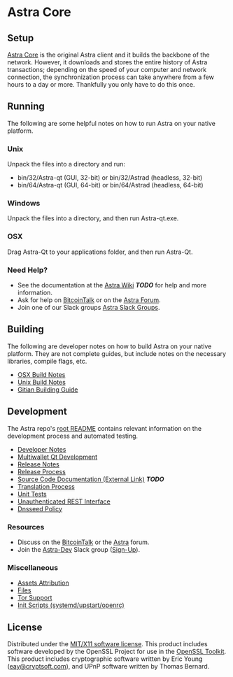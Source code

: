Astra Core
=====================

Setup
---------------------
[Astra Core](http://Astraproject.org/wallet) is the original Astra client and it builds the backbone of the network. However, it downloads and stores the entire history of Astra transactions; depending on the speed of your computer and network connection, the synchronization process can take anywhere from a few hours to a day or more. Thankfully you only have to do this once.

Running
---------------------
The following are some helpful notes on how to run Astra on your native platform.

### Unix

Unpack the files into a directory and run:

- bin/32/Astra-qt (GUI, 32-bit) or bin/32/Astrad (headless, 32-bit)
- bin/64/Astra-qt (GUI, 64-bit) or bin/64/Astrad (headless, 64-bit)

### Windows

Unpack the files into a directory, and then run Astra-qt.exe.

### OSX

Drag Astra-Qt to your applications folder, and then run Astra-Qt.

### Need Help?

* See the documentation at the [Astra Wiki](https://en.bitcoin.it/wiki/Main_Page) ***TODO***
for help and more information.
* Ask for help on [BitcoinTalk](https://bitcointalk.org/index.php?topic=1262920.0) or on the [Astra Forum](http://forum.Astraproject.org/).
* Join one of our Slack groups [Astra Slack Groups](https://Astraproject.org/slack-logins/).

Building
---------------------
The following are developer notes on how to build Astra on your native platform. They are not complete guides, but include notes on the necessary libraries, compile flags, etc.

- [OSX Build Notes](build-osx.md)
- [Unix Build Notes](build-unix.md)
- [Gitian Building Guide](gitian-building.md)

Development
---------------------
The Astra repo's [root README](https://github.com/Astracoin/Astra/blob/master/README.md) contains relevant information on the development process and automated testing.

- [Developer Notes](developer-notes.md)
- [Multiwallet Qt Development](multiwallet-qt.md)
- [Release Notes](release-notes.md)
- [Release Process](release-process.md)
- [Source Code Documentation (External Link)](https://dev.visucore.com/bitcoin/doxygen/) ***TODO***
- [Translation Process](translation_process.md)
- [Unit Tests](unit-tests.md)
- [Unauthenticated REST Interface](REST-interface.md)
- [Dnsseed Policy](dnsseed-policy.md)

### Resources

* Discuss on the [BitcoinTalk](https://bitcointalk.org/index.php?topic=1262920.0) or the [Astra](http://forum.Astraproject.org/) forum.
* Join the [Astra-Dev](https://Astra-dev.slack.com/) Slack group ([Sign-Up](https://Astra-dev.herokuapp.com/)).

### Miscellaneous
- [Assets Attribution](assets-attribution.md)
- [Files](files.md)
- [Tor Support](tor.md)
- [Init Scripts (systemd/upstart/openrc)](init.md)

License
---------------------
Distributed under the [MIT/X11 software license](http://www.opensource.org/licenses/mit-license.php).
This product includes software developed by the OpenSSL Project for use in the [OpenSSL Toolkit](https://www.openssl.org/). This product includes
cryptographic software written by Eric Young ([eay@cryptsoft.com](mailto:eay@cryptsoft.com)), and UPnP software written by Thomas Bernard.
